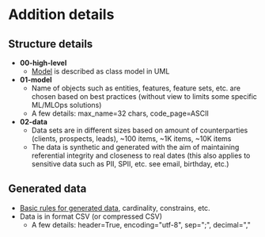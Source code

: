 # Addition details

## Structure details
 - **00-high-level**
   - [Model](../00-high-level/qgate-model.png) is described as class model in UML
 - **01-model**
   - Name of objects such as entities, features, feature sets, etc. are chosen based on
   best practices (without view to limits some specific ML/MLOps solutions)
   - A few details: max_name=32 chars, code_page=ASCII
 - **02-data**
   - Data sets are in different sizes based on amount of counterparties (clients, prospects, leads), ~100 items, ~1K items, ~10K items
   - The data is synthetic and generated with the aim of maintaining referential integrity 
   and closeness to real dates (this also applies to sensitive data such as PII, SPII, etc. 
   see email, birthday, etc.)

## Generated data
 - [Basic rules for generated data](./rules.md), cardinality, constrains, etc.
 - Data is in format CSV (or compressed CSV)
   - A few details: header=True, encoding="utf-8", sep=";", decimal=","



